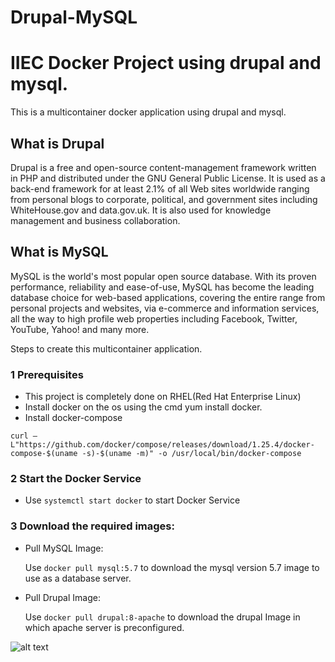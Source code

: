 # Drupal-MySQL

                                 

   # **IIEC Docker Project using drupal and mysql.**
This is a multicontainer docker application using drupal and mysql.

## **What is Drupal**

Drupal is a free and open-source content-management framework written in PHP and distributed under the GNU General Public License. It is used as a back-end framework for at least 2.1% of all Web sites worldwide ranging from personal blogs to corporate, political, and government sites including WhiteHouse.gov and data.gov.uk. It is also used for knowledge management and business collaboration.

## **What is MySQL**

MySQL is the world's most popular open source database. With its proven performance, reliability and ease-of-use, MySQL has become the leading database choice for web-based applications, covering the entire range from personal projects and websites, via e-commerce and information services, all the way to high profile web properties including Facebook, Twitter, YouTube, Yahoo! and many more.

Steps to create this multicontainer application.

 ### 1  Prerequisites ###
 - This project is completely done on RHEL(Red Hat Enterprise Linux)
 - Install docker on the os using the cmd yum install docker.
 - Install docker-compose 
 
  ` curl –L"https://github.com/docker/compose/releases/download/1.25.4/docker-compose-$(uname -s)-$(uname -m)" -o /usr/local/bin/docker-compose `


 ### 2  Start the Docker Service ###
 -  Use `systemctl start docker` to start Docker Service
   
 ### 3   Download the required images: ###
 - Pull MySQL Image: 
 
    Use `docker pull mysql:5.7` to download the mysql version 5.7 image to use as a database server.
 - Pull Drupal Image: 
 
    Use `docker pull drupal:8-apache` to download the drupal Image in which apache server is preconfigured.
    
    
 ![alt text](https://github.com/anandhukrishna1998/Drupal-MySQL1/blob/master/screenshot/compose%20yml%20file.PNG?raw=true)
